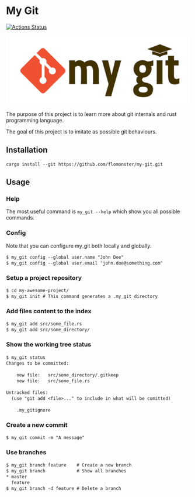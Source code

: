 # My Git
[![Actions Status](https://github.com/flomonster/my-git/workflows/Build/badge.svg)](https://github.com/flomonster/my-git/actions)

![My Git Logo](https://github.com/flomonster/my-git/blob/master/logo.png)

The purpose of this project is to learn more about git internals and rust
programming language.

The goal of this project is to imitate as possible git behaviours.

## Installation

```
cargo install --git https://github.com/flomonster/my-git.git
```

## Usage

### Help

The most useful command is `my_git --help` which show you all possible commands.

### Config

Note that you can configure my\_git both locally and globally.

```
$ my_git config --global user.name "John Doe"
$ my_git config --global user.email "john.doe@something.com"
```

### Setup a project repository

```
$ cd my-awesome-project/
$ my_git init # This command generates a .my_git directory
```

### Add files content to the index

```
$ my_git add src/some_file.rs
$ my_git add src/some_directory/
```

### Show the working tree status

```
$ my_git status
Changes to be committed:

	new file:   src/some_directory/.gitkeep
	new file:   src/some_file.rs

Untracked files:
  (use "git add <file>..." to include in what will be comitted)

	.my_gitignore
```

### Create a new commit

```
$ my_git commit -m "A message"
```

### Use branches

```
$ my_git branch feature    # Create a new branch
$ my_git branch            # Show all branches
* master
  feature
$ my_git branch -d feature # Delete a branch
```
